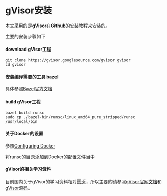 # gVisor安装

本文采用的是**gVisor**在[**Github**的安装教程](<https://github.com/google/gvisor>)来安装的。

主要的安装步骤如下

#### download gVisor工程

```shell
git clone https://gvisor.googlesource.com/gvisor gvisor
cd gvisor
```

#### 安装编译需要的工具 bazel

具体参照[Bazel官方文档](<https://docs.bazel.build/versions/master/install-ubuntu.html>)

#### build gVisor工程

```shell
bazel build runsc
sudo cp ./bazel-bin/runsc/linux_amd64_pure_stripped/runsc /usr/local/bin
```

#### 关于Docker的设置

参照[Configuring Docker](<https://gvisor.dev/docs/user_guide/docker/>)

将runsc的目录添加到Docker的配置文件当中

#### gVisor的相关学习资料

目前国内关于gVisor的学习资料相对匮乏，所以主要的请参照[gVisor官网文档](<https://gvisor.dev/docs/>)和[gVisor源码](<https://github.com/google/gvisor>)。

